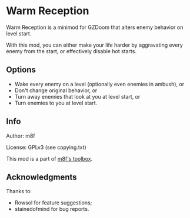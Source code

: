 # Warm Reception

Warm Reception is a minimod for GZDoom that alters enemy behavior on level start.

With this mod, you can either make your life harder by aggravating every enemy
from the start, or effectively disable hot starts.

## Options

- Wake every enemy on a level (optionally even enemies in ambush), or
- Don't change original behavior, or
- Turn away enemies that look at you at level start, or
- Turn enemies to you at level start.

## Info

Author: m8f

License: GPLv3 (see copying.txt)

This mod is a part of [m8f's toolbox](https://mmaulwurff.github.io/pages/toolbox).

## Acknowledgments

Thanks to:
- Rowsol for feature suggestions;
- stainedofmind for bug reports.
